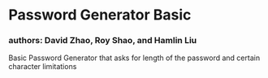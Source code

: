 # Password Generator Basic 

### authors: David Zhao, Roy Shao, and Hamlin Liu


Basic Password Generator that asks for length of the password and certain character limitations



